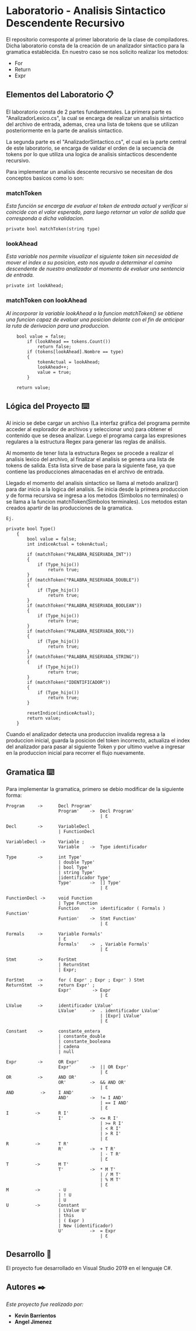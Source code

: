 # Laboratorio - Analisis Sintactico Descendente Recursivo

El repositorio corresponte al primer laboratorio de la clase de compiladores. Dicha laboratorio consta de la creación de un analizador sintactico para la gramatica establecida. En nuestro caso se nos solicito realizar los metodos:
* For
* Return
* Expr


## Elementos del Laboratorio 📋

El laboratorio consta de 2 partes fundamentales. La primera parte es "AnalizadorLexico.cs", la cual se encarga de realizar un analisis sintactico del archivo de entrada, ademas, crea una lista de tokens que se utilizan posteriormente en la parte de analisis sintactico.

La segunda parte es el "AnalizadorSintactico.cs", el cual es la parte central de este laboratorio, se encarga de validar el orden de la secuencia de tokens por lo que utiliza una logica de analisis sintacticos descendente recursivo.

Para implementar un analisis descente recursivo se necesitan de dos conceptos basicos como lo son:

### matchToken
_Esta función se encarga de evaluar el token de entrada actual y verificar si coincide con el valor esperado, para luego retornar un valor de salida que corresponda a dicha validacion._
```
private bool matchToken(string type)
```

### lookAhead
_Esta variable nos permite visualizar el siguiente token sin necesidad de mover el index a su posicion, esto nos ayuda a determinar el camino descendente de nuestro analizador al momento de evaluar una sentencia de entrada._
```
private int lookAhead;
```

### matchToken con lookAhead
_Al incorporar la variable lookAhead a la funcion matchToken() se obtiene una funcion capaz de evaluar una posicion delante con el fin de anticipar la ruta de derivacion para una produccion._
```
    bool value = false;
        if (lookAhead == tokens.Count())
            return false;
        if (tokens[lookAhead].Nombre == type)
        {
            tokenActual = lookAhead;
            lookAhead++;
            value = true;
        }

    return value;
```


## Lógica del Proyecto ⌨️

Al inicio se debe cargar un archivo (La interfaz gráfica del programa permite acceder al explorador de archivos y seleccionar uno) para obtener el contenido que se desea analizar. Luego el programa carga las expresiones regulares a la estructura Regex para generar las reglas de análisis.

Al momento de tener lista la estructura Regex se procede a realizar el analisis lexico del archivo, al finalizar el analisis se genera una lista de tokens de salida. Esta lista sirve de base para la siguiente fase, ya que contiene las producciones almacenadas en el archivo de entrada.

Llegado el momento del analisis sintactico se llama al metodo analizar() para dar inicio a la logica del analisis. Se inicia desde la primera produccion y de forma recursiva se ingresa a los metodos (Simbolos no terminales) o se llama a la funcion matchToken(Simbolos terminales). Los metodos estan creados apartir de las producciones de la gramatica.

```
Ej.

private bool Type()
    {
        bool value = false;
        int indiceActual = tokenActual;

        if (matchToken("PALABRA_RESERVADA_INT"))
        {
            if (Type_hijo())
                return true;
        }
        if (matchToken("PALABRA_RESERVADA_DOUBLE"))
        {
            if (Type_hijo())
                return true;
        }
        if (matchToken("PALABRA_RESERVADA_BOOLEAN"))
        {
            if (Type_hijo())
                return true;
        }
        if (matchToken("PALABRA_RESERVADA_BOOL"))
        {
            if (Type_hijo())
                return true;
        }
        if (matchToken("PALABRA_RESERVADA_STRING"))
        {
            if (Type_hijo())
                return true;
        }
        if (matchToken("IDENTIFICADOR"))
        {
            if (Type_hijo())
                return true;
        }

        resetIndice(indiceActual);
        return value;
    }
```

Cuando el analizador detecta una produccion invalida regresa a la produccion inicial, guarda la posicion del token incorrecto, actualiza el index del analizador para pasar al siguiente Token y por ultimo vuelve a ingresar en la produccion inicial para recorrer el flujo nuevamente.

## Gramatica ⌨️

Para implementar la gramatica, primero se debio modificar de la siguiente forma:

```
Program     ->      Decl Program'
                    Program'    ->  Decl Program'
                                    | Ɛ

Decl        ->      VariableDecl
                    | FunctionDecl

VariableDecl ->     Variable ;
                    Variable    ->  Type identificador

Type        ->      int Type'
                    | double Type'
                    | bool Type'
                    | string Type'
                    |identificador Type'
                    Type'       ->  [] Type'
                                    | Ɛ

FunctionDecl ->     void Function
                    | Type Function
                    Function    ->  identificador ( Formals ) Function'
                    Funtion'    ->  Stmt Function'
                                    | Ɛ

Formals     ->      Variable Formals'
                    | Ɛ
                    Formals'    ->  , Variable Formals'
                                    | Ɛ

Stmt        ->      ForStmt
                    | ReturnStmt
                    | Expr;

ForStmt     ->      for ( Expr' ; Expr ; Expr' ) Stmt
ReturnStmt  ->      return Expr' ;
                    Expr'        -> Expr
                                    | Ɛ

LValue      ->      identificador LValue'
                    LValue'     ->  . identificador LValue'
                                    | [Expr] LValue'
                                    | Ɛ

Constant    ->      constante_entera
                    | constante_double
                    | constante_booleana
                    | cadena
                    | null

Expr        ->      OR Expr'
                    Expr'       ->  || OR Expr'
                                    | Ɛ
OR          ->      AND OR'
                    OR'         ->  && AND OR'
                                    | Ɛ
AND          ->     I AND'
                    AND'        ->  != I AND'
                                    | == I AND'
                                    | Ɛ
I          ->       R I'
                    I'          ->  <= R I'
                                    | >= R I'
                                    | < R I'
                                    | > R I'
                                    | Ɛ
R          ->       T R'
                    R'          ->  + T R'
                                    | - T R'
                                    | Ɛ
T          ->       M T'
                    T'          ->  * M T'
                                    | / M T'
                                    | % M T'
                                    | Ɛ
M          ->       - U
                    | ! U
                    | U
U          ->       Constant
                    | LValue U'
                    | this
                    | ( Expr )
                    | New (identificador)
                    U'          ->  = Expr
                                    | Ɛ
```

## Desarrollo 📌

El proyecto fue desarrollado en Visual Studio 2019 en el lenguaje C#.


## Autores ✒️

_Este proyecto fue realizado por:_

* **Kevin Barrientos**
* **Angel Jimenez**